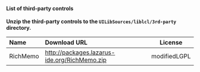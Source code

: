 #### List of third-party controls

**Unzip the third-party controls to the `UILibSources/liblcl/3rd-party` directory.**


| Name | Download URL | License |
| :------ | :------ | ---- | 
| RichMemo | http://packages.lazarus-ide.org/RichMemo.zip | modifiedLGPL |

